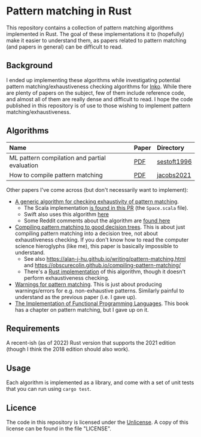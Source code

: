 # Pattern matching in Rust

This repository contains a collection of pattern matching algorithms implemented
in Rust. The goal of these implementations it to (hopefully) make it easier to
understand them, as papers related to pattern matching (and papers in general)
can be difficult to read.

## Background

I ended up implementing these algorithms while investigating potential pattern
matching/exhaustiveness checking algorithms for [Inko](https://inko-lang.org/).
While there are plenty of papers on the subject, few of them include reference
code, and almost all of them are really dense and difficult to read. I hope the
code published in this repository is of use to those wishing to implement
pattern matching/exhaustiveness.

## Algorithms

| Name                                          | Paper                        | Directory
|:----------------------------------------------|:-----------------------------|:-----------
| ML pattern compilation and partial evaluation | [PDF](https://citeseerx.ist.psu.edu/viewdoc/summary?doi=10.1.1.48.1363) | [sestoft1996](./sestoft1996/)
| How to compile pattern matching               | [PDF](https://julesjacobs.com/notes/patternmatching/patternmatching.pdf) | [jacobs2021](./jacobs2021/)

Other papers I've come across (but don't necessarily want to implement):

- [A generic algorithm for checking exhaustivity of pattern
  matching](https://dl.acm.org/doi/10.1145/2998392.2998401).
  - The Scala implementation [is found in this PR](https://github.com/lampepfl/dotty/pull/1364) (the `Space.scala` file).
  - Swift also uses this algorithm [here](https://github.com/apple/swift/blob/3c0b1ab03f189e044303436b8aa6a27c2f93707d/lib/Sema/TypeCheckSwitchStmt.cpp)
  - Some Reddit comments about the algorithm are [found here](https://www.reddit.com/r/ProgrammingLanguages/comments/cioxwn/a_generic_algorithm_for_checking_exhaustivity_of/)
- [Compiling pattern matching to good decision
  trees](https://www.cs.tufts.edu/comp/150FP/archive/luc-maranget/jun08.pdf).
  This is about just compiling pattern matching into a decision tree, not about
  exhaustiveness checking. If you don't know how to read the computer science
  hieroglyphs (like me), this paper is basically impossible to understand.
  - See also https://alan-j-hu.github.io/writing/pattern-matching.html and
    https://obscurecolin.github.io/compiling-pattern-matching/
  - There's a [Rust implementation](https://github.com/SomewhatML/match-compile)
    of this algorithm, though it doesn't perform exhaustiveness checking.
- [Warnings for pattern
  matching](http://pauillac.inria.fr/~maranget/papers/warn/warn.pdf). This is
  just about producing warnings/errors for e.g. non-exhaustive patterns.
  Similarly painful to understand as the previous paper (i.e. I gave up).
- [The Implementation of Functional Programming
  Languages](https://www.microsoft.com/en-us/research/publication/the-implementation-of-functional-programming-languages/).
  This book has a chapter on pattern matching, but I gave up on it.

## Requirements

A recent-ish (as of 2022) Rust version that supports the 2021 edition (though I
think the 2018 edition should also work).

## Usage

Each algorithm is implemented as a library, and come with a set of unit tests
that you can run using `cargo test`.

## Licence

The code in this repository is licensed under the
[Unlicense](https://unlicense.org/). A copy of this license can be found in the
file "LICENSE".
